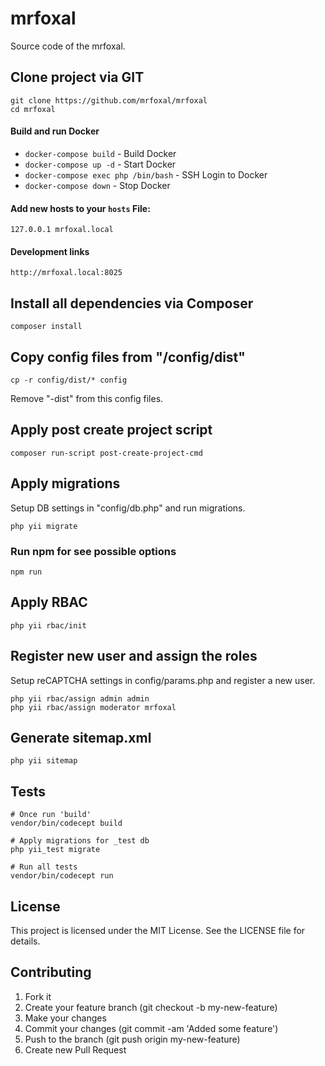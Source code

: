 # mrfoxal

Source code of the mrfoxal.

## Clone project via GIT

```
git clone https://github.com/mrfoxal/mrfoxal
cd mrfoxal
```

#### Build and run Docker

- `docker-compose build` - Build Docker
- `docker-compose up -d` - Start Docker
- `docker-compose exec php /bin/bash` - SSH Login to Docker
- `docker-compose down` - Stop Docker

#### Add new hosts to your `hosts` File:

```
127.0.0.1 mrfoxal.local
```

#### Development links
```
http://mrfoxal.local:8025
```

## Install all dependencies via Composer

```
composer install
```

## Copy config files from "/config/dist"

```
cp -r config/dist/* config
```

Remove "-dist" from this config files.

## Apply post create project script

```
composer run-script post-create-project-cmd
```

## Apply migrations

Setup DB settings in "config/db.php" and run migrations.

```
php yii migrate
```

### Run npm for see possible options

```
npm run
```

## Apply RBAC

```
php yii rbac/init 
```

## Register new user and assign the roles

Setup reCAPTCHA settings in config/params.php and register a new user.

```
php yii rbac/assign admin admin
php yii rbac/assign moderator mrfoxal
```

## Generate sitemap.xml

```
php yii sitemap
```

## Tests

```
# Once run 'build'
vendor/bin/codecept build

# Apply migrations for _test db
php yii_test migrate

# Run all tests
vendor/bin/codecept run
```

## License
This project is licensed under the MIT License. See the LICENSE file for details.

## Contributing
1. Fork it
2. Create your feature branch (git checkout -b my-new-feature)
3. Make your changes
4. Commit your changes (git commit -am 'Added some feature')
5. Push to the branch (git push origin my-new-feature)
6. Create new Pull Request
